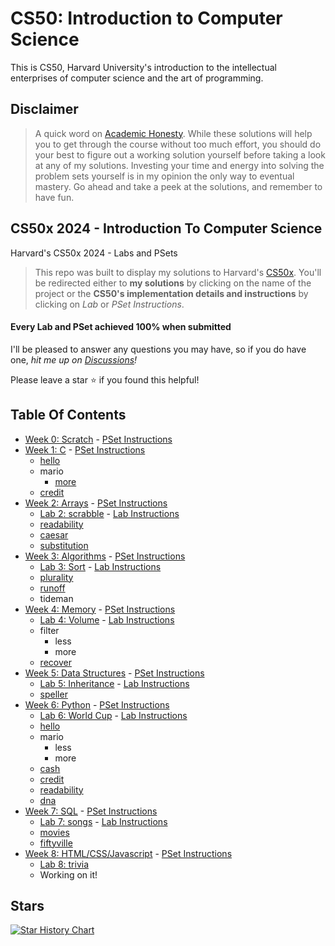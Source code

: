 # CS50: Introduction to Computer Science

This is CS50, Harvard University's introduction to the intellectual enterprises of computer science and the art of programming.

## Disclaimer

> A quick word on [Academic Honesty](https://cs50.harvard.edu/x/2022/honesty/). While these solutions will help you to get through the course without too much effort, you should do your best to figure out a working solution yourself before taking a look at any of my solutions. Investing your time and energy into solving the problem sets yourself is in my opinion the only way to eventual mastery. Go ahead and take a peek at the solutions, and remember to have fun.

## CS50x 2024 - Introduction To Computer Science

Harvard's CS50x 2024 - Labs and PSets

> This repo was built to display my solutions to Harvard's [CS50x](https://cs50.harvard.edu/x/2022/). You'll be redirected either to **my solutions** by clicking on the name of the project or the **CS50's implementation details and instructions** by clicking on _Lab_ or _PSet Instructions_.

#### Every Lab and PSet achieved 100% when submitted

I'll be pleased to answer any questions you may have, so if you do have one, _hit me up on [Discussions](https://github.com/Verisimilitude11/CS50x/discussions)!_

Please leave a star ⭐ if you found this helpful!

## Table Of Contents

- [Week 0: Scratch](Week%200/Problem%20Set%200/RoamingCat.sb3) - [PSet Instructions](https://cs50.harvard.edu/x/2022/PSets/0/scratch/)
- [Week 1: C](/1-C/) - [PSet Instructions](https://cs50.harvard.edu/x/2022/PSets/1/)
  - [hello](Week%201/Problem%20Set%201/hello/hello.c)
  - mario
    - [more](Week%201/Problem%20Set%201/mario-more/mario-more.c)
  - [credit](Week%201/Problem%20Set%201/credit/credit.c)
- [Week 2: Arrays](/2-Arrays/) - [PSet Instructions](https://cs50.harvard.edu/x/2022/PSets/2/)
  - [Lab 2: scrabble](/2-Arrays/Lab-scrabble) - [Lab Instructions](https://cs50.harvard.edu/x/2022/Labs/2/)
  - [readability](/2-Arrays/readability)
  - [caesar](/2-Arrays/caesar)
  - [substitution](/2-Arrays/substitution)
- [Week 3: Algorithms](/3-Algorithms) - [PSet Instructions](https://cs50.harvard.edu/x/2022/PSets/3/)
  - [Lab 3: Sort](/3-Algorithms/Lab-sort) - [Lab Instructions](https://cs50.harvard.edu/x/2022/Labs/3/)
  - [plurality](/3-Algorithms/plurality)
  - [runoff](/3-Algorithms/runoff)
  - tideman
- [Week 4: Memory](/4-Memory) - [PSet Instructions](https://cs50.harvard.edu/x/2022/PSets/4/)
  - [Lab 4: Volume](/4-Memory/Lab-volume) - [Lab Instructions](https://cs50.harvard.edu/x/2022/Labs/4/)
  - filter
    - less
    - more
  - [recover](/4-Memory/recover)
- [Week 5: Data Structures](/5-DataStructures) - [PSet Instructions](https://cs50.harvard.edu/x/2022/PSets/5/)
  - [Lab 5: Inheritance](/5-DataStructures/Lab-inheritance) - [Lab Instructions](https://cs50.harvard.edu/x/2022/Labs/5/)
  - [speller](/5-DataStructures/speller)
- [Week 6: Python](/6-Python) - [PSet Instructions](https://cs50.harvard.edu/x/2022/PSets/6/)
  - [Lab 6: World Cup](/6-Python/Lab-worldCup) - [Lab Instructions](https://cs50.harvard.edu/x/2022/Labs/6/)
  - [hello](/6-Python/sentimental-hello)
  - mario
    - less
    - more
  - [cash](/6-Python/sentimental-cash)
  - [credit](/6-Python/sentimental-credit)
  - [readability](/6-Python/sentimental-readability)
  - [dna](/6-Python/dna)
- [Week 7: SQL](7-SQL) - [PSet Instructions](https://cs50.harvard.edu/x/2022/PSets/7/)
  - [Lab 7: songs](/7-SQL/Lab-songs) - [Lab Instructions](https://cs50.harvard.edu/x/2022/Labs/7/)
  - [movies](/7-SQL/movies)
  - [fiftyville](/7-SQL/fiftyville)
- [Week 8: HTML/CSS/Javascript](8-HTML-CSS-Javascript/) - [PSet Instructions](https://cs50.harvard.edu/x/2022/PSets/8/)
  - [Lab 8: trivia](/8-HTML-CSS-Javascript/Lab-trivia)
  - Working on it!

## Stars

<a href="https://star-history.com/#VerisimilitudeX/CS50&Date">
  <picture>
    <source media="(prefers-color-scheme: dark)"
            srcset="https://api.star-history.com/svg?repos=VerisimilitudeX/CS50&type=Date&theme=dark" />
    <source media="(prefers-color-scheme: light)"
            srcset="https://api.star-history.com/svg?repos=VerisimilitudeX/CS50&type=Date" />
    <img alt="Star History Chart"
         src="https://api.star-history.com/svg?repos=VerisimilitudeX/CS50&type=Date" />
  </picture>
</a>
